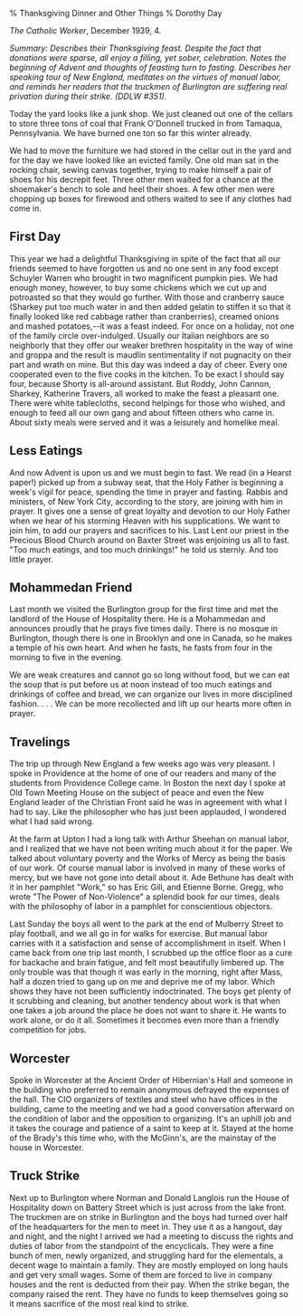 % Thanksgiving Dinner and Other Things
% Dorothy Day

*The Catholic Worker*, December 1939, 4.

*Summary: Describes their Thanksgiving feast. Despite the fact that
donations were sparse, all enjoy a filling, yet sober, celebration.
Notes the beginning of Advent and thoughts of feasting turn to fasting.
Describes her speaking tour of New England, meditates on the virtues of
manual labor, and reminds her readers that the truckmen of Burlington
are suffering real privation during their strike. (DDLW \#351).*

Today the yard looks like a junk shop. We just cleaned out one of the
cellars to store three tons of coal that Frank O'Donnell trucked in from
Tamaqua, Pennsylvania. We have burned one ton so far this winter
already.

We had to move the furniture we had stored in the cellar out in the yard
and for the day we have looked like an evicted family. One old man sat
in the rocking chair, sewing canvas together, trying to make himself a
pair of shoes for his decrepit feet. Three other men waited for a chance
at the shoemaker's bench to sole and heel their shoes. A few other men
were chopping up boxes for firewood and others waited to see if any
clothes had come in.

First Day
---------

This year we had a delightful Thanksgiving in spite of the fact that all
our friends seemed to have forgotten us and no one sent in any food
except Schuyler Warren who brought in two magnificent pumpkin pies. We
had enough money, however, to buy some chickens which we cut up and
potroasted so that they would go further. With those and cranberry sauce
(Sharkey put too much water in and then added gelatin to stiffen it so
that it finally looked like red cabbage rather than cranberries),
creamed onions and mashed potatoes,--it was a feast indeed. For once on
a holiday, not one of the family circle over-indulged. Usually our
Italian neighbors are so neighborly that they offer our weaker brethren
hospitality in the way of wine and groppa and the result is maudlin
sentimentality if not pugnacity on their part and wrath on mine. But
this day was indeed a day of cheer. Every one cooperated even to the
five cooks in the kitchen. To be exact I should say four, because Shorty
is all-around assistant. But Roddy, John Cannon, Sharkey, Katherine
Travers, all worked to make the feast a pleasant one. There were white
tablecloths, second helpings for those who wished, and enough to feed
all our own gang and about fifteen others who came in. About sixty meals
were served and it was a leisurely and homelike meal.

Less Eatings
------------

And now Advent is upon us and we must begin to fast. We read (in a
Hearst paper!) picked up from a subway seat, that the Holy Father is
beginning a week's vigil for peace, spending the time in prayer and
fasting. Rabbis and ministers, of New York City, according to the story,
are joining with him in prayer. It gives one a sense of great loyalty
and devotion to our Holy Father when we hear of his storming Heaven with
his supplications. We want to join him, to add our prayers and
sacrifices to his. Last Lent our priest in the Precious Blood Church
around on Baxter Street was enjoining us all to fast. "Too much eatings,
and too much drinkings!" he told us sternly. And too little prayer.

Mohammedan Friend
-----------------

Last month we visited the Burlington group for the first time and met
the landlord of the House of Hospitality there. He is a Mohammedan and
announces proudly that he prays five times daily. There is no mosque in
Burlington, though there is one in Brooklyn and one in Canada, so he
makes a temple of his own heart. And when he fasts, he fasts from four
in the morning to five in the evening.

We are weak creatures and cannot go so long without food, but we can eat
the soup that is put before us at noon instead of too much eatings and
drinkings of coffee and bread, we can organize our lives in more
disciplined fashion. . . . We can be more recollected and lift up our
hearts more often in prayer.

Travelings
----------

The trip up through New England a few weeks ago was very pleasant. I
spoke in Providence at the home of one of our readers and many of the
students from Providence College came. In Boston the next day I spoke at
Old Town Meeting House on the subject of peace and even the New England
leader of the Christian Front said he was in agreement with what I had
to say. Like the philosopher who has just been applauded, I wondered
what I had said wrong.

At the farm at Upton I had a long talk with Arthur Sheehan on manual
labor, and I realized that we have not been writing much about it for
the paper. We talked about voluntary poverty and the Works of Mercy as
being the basis of our work. Of course manual labor is involved in many
of these works of mercy, but we have not gone into detail about it. Ade
Bethune has dealt with it in her pamphlet "Work," so has Eric Gill, and
Etienne Borne. Gregg, who wrote "The Power of Non-Violence" a splendid
book for our times, deals with the philosophy of labor in a pamphlet for
conscientious objectors.

Last Sunday the boys all went to the park at the end of Mulberry Street
to play football, and we all go in for walks for exercise. But manual
labor carries with it a satisfaction and sense of accomplishment in
itself. When I came back from one trip last month, I scrubbed up the
office floor as a cure for backache and brain fatigue, and felt most
beautifully limbered up. The only trouble was that though it was early
in the morning, right after Mass, half a dozen tried to gang up on me
and deprive me of my labor. Which shows they have not been sufficiently
indoctrinated. The boys get plenty of it scrubbing and cleaning, but
another tendency about work is that when one takes a job around the
place he does not want to share it. He wants to work alone, or do it
all. Sometimes it becomes even more than a friendly competition for
jobs.

Worcester
---------

Spoke in Worcester at the Ancient Order of Hibernian's Hall and someone
in the building who preferred to remain anonymous defrayed the expenses
of the hall. The CIO organizers of textiles and steel who have offices
in the building, came to the meeting and we had a good conversation
afterward on the condition of labor and the opposition to organizing.
It's an uphill job and it takes the courage and patience of a saint to
keep at it. Stayed at the home of the Brady's this time who, with the
McGinn's, are the mainstay of the house in Worcester.

Truck Strike
------------

Next up to Burlington where Norman and Donald Langlois run the House of
Hospitality down on Battery Street which is just across from the lake
front. The truckmen are on strike in Burlington and the boys had turned
over half of the headquarters for the men to meet in. They use it as a
hangout, day and night, and the night I arrived we had a meeting to
discuss the rights and duties of labor from the standpoint of the
encyclicals. They were a fine bunch of men, newly organized, and
struggling hard for the elementals, a decent wage to maintain a family.
They are mostly employed on long hauls and get very small wages. Some of
them are forced to live in company houses and the rent is deducted from
their pay. When the strike began, the company raised the rent. They have
no funds to keep themselves going so it means sacrifice of the most real
kind to strike.
